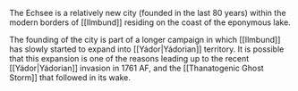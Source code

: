 The Echsee is a relatively new city (founded in the last 80 years) within the modern borders of [[Ilmbund]] residing on the coast of the eponymous lake.

The founding of the city is part of a longer campaign in which [[Ilmbund]] has slowly started to expand into [[Yádor|Yádorian]] territory. It is possible that this expansion is one of the reasons leading up to the recent [[Yádor|Yádorian]] invasion in 1761 AF, and the [[Thanatogenic Ghost Storm]] that followed in its wake.



